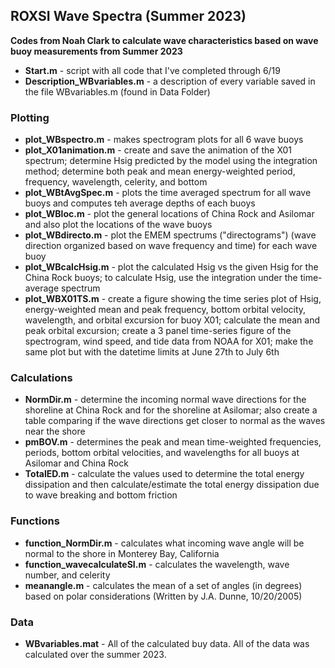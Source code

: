 ## ROXSI Wave Spectra (Summer 2023)
**Codes from Noah Clark to calculate wave characteristics based on wave buoy measurements from Summer 2023**

* **Start.m** - script with all code that I've completed through 6/19
* **Description_WBvariables.m** - a description of every variable saved in the file WBvariables.m (found in Data Folder)
  
### Plotting
* **plot_WBspectro.m** - makes spectrogram plots for all 6 wave buoys
* **plot_X01animation.m** - create and save the animation of the X01 spectrum; determine Hsig predicted by the model using the integration method; determine both peak and mean energy-weighted period, frequency, wavelength, celerity, and bottom 
* **plot_WBtAvgSpec.m** - plots the time averaged spectrum for all wave buoys and computes teh average depths of each buoys
* **plot_WBloc.m** - plot the general locations of China Rock and Asilomar and also plot the locations of the wave buoys
* **plot_WBdirecto.m** - plot the EMEM spectrums ("directograms") (wave direction organized based on wave frequency and time) for each wave buoy
* **plot_WBcalcHsig.m** - plot the calculated Hsig vs the given Hsig for the China Rock buoys; to calculate Hsig, use the integration under the time-average spectrum
* **plot_WBX01TS.m** - create a figure showing the time series plot of Hsig, energy-weighted mean and peak frequency, bottom orbital velocity, wavelength, and orbital excursion for buoy X01; calculate the mean and peak orbital excursion; create a 3 panel time-series figure of the spectrogram, wind speed, and tide data from NOAA for X01; make the same plot but with the datetime limits at June 27th to July 6th
  
### Calculations
* **NormDir.m** - determine the incoming normal wave directions for the shoreline at China Rock and for the shoreline at Asilomar; also create a table comparing if the wave directions get closer to normal as the waves near the shore
* **pmBOV.m** - determines the peak and mean time-weighted frequencies, periods, bottom orbital velocities, and wavelengths for all buoys at Asilomar and China Rock
* **TotalED.m** - calculate the values used to determine the total energy dissipation and then calculate/estimate the total energy dissipation due to wave breaking and bottom friction

### Functions
* **function_NormDir.m** - calculates what incoming wave angle will be normal to the shore in Monterey Bay, California
* **function_wavecalculateSI.m** - calculates the wavelength, wave number, and celerity 
* **meanangle.m** - calculates the mean of a set of angles (in degrees) based on polar considerations (Written by J.A. Dunne, 10/20/2005)
 
### Data
* **WBvariables.mat** - All of the calculated buy data. All of the data was calculated over the summer 2023.
